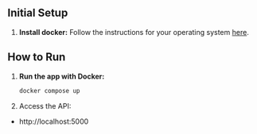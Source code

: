 ## Initial Setup

1. **Install docker:**
   Follow the instructions for your operating system [here](https://docs.docker.com/engine/install/).
## How to Run

1. **Run the app with Docker:**
    ```bash
    docker compose up
    ```

2. Access the API:
* http://localhost:5000
